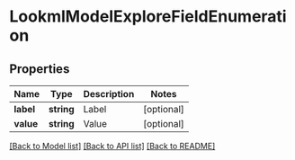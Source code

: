 # LookmlModelExploreFieldEnumeration

## Properties
Name | Type | Description | Notes
------------ | ------------- | ------------- | -------------
**label** | **string** | Label | [optional] 
**value** | **string** | Value | [optional] 

[[Back to Model list]](../README.md#documentation-for-models) [[Back to API list]](../README.md#documentation-for-api-endpoints) [[Back to README]](../README.md)


